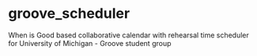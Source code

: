 # groove_scheduler
When is Good based collaborative calendar with rehearsal time scheduler for University of Michigan - Groove student group 
